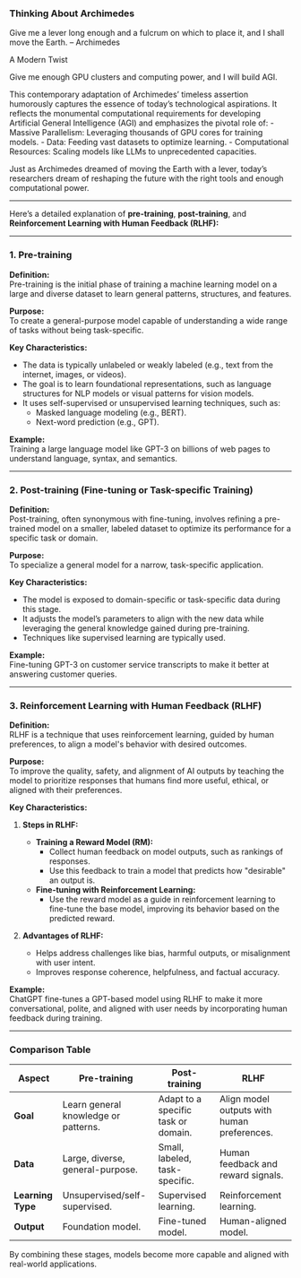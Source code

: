 

### Thinking About Archimedes

Give me a lever long enough and a fulcrum on which to place it, and I shall move the Earth. – Archimedes

A Modern Twist

Give me enough GPU clusters and computing power, and I will build AGI.

This contemporary adaptation of Archimedes’ timeless assertion humorously captures the essence of today’s technological aspirations. It reflects the monumental computational requirements for developing Artificial General Intelligence (AGI) and emphasizes the pivotal role of:
	-	Massive Parallelism: Leveraging thousands of GPU cores for training models.
	-	Data: Feeding vast datasets to optimize learning.
	-	Computational Resources: Scaling models like LLMs to unprecedented capacities.

Just as Archimedes dreamed of moving the Earth with a lever, today’s researchers dream of reshaping the future with the right tools and enough computational power.

--- 


Here’s a detailed explanation of **pre-training**, **post-training**, and **Reinforcement Learning with Human Feedback (RLHF):**

---

### **1. Pre-training**
**Definition:**  
Pre-training is the initial phase of training a machine learning model on a large and diverse dataset to learn general patterns, structures, and features. 

**Purpose:**  
To create a general-purpose model capable of understanding a wide range of tasks without being task-specific.

**Key Characteristics:**
- The data is typically unlabeled or weakly labeled (e.g., text from the internet, images, or videos).
- The goal is to learn foundational representations, such as language structures for NLP models or visual patterns for vision models.
- It uses self-supervised or unsupervised learning techniques, such as:
  - Masked language modeling (e.g., BERT).
  - Next-word prediction (e.g., GPT).

**Example:**  
Training a large language model like GPT-3 on billions of web pages to understand language, syntax, and semantics.

---

### **2. Post-training (Fine-tuning or Task-specific Training)**
**Definition:**  
Post-training, often synonymous with fine-tuning, involves refining a pre-trained model on a smaller, labeled dataset to optimize its performance for a specific task or domain.

**Purpose:**  
To specialize a general model for a narrow, task-specific application.

**Key Characteristics:**
- The model is exposed to domain-specific or task-specific data during this stage.
- It adjusts the model’s parameters to align with the new data while leveraging the general knowledge gained during pre-training.
- Techniques like supervised learning are typically used.

**Example:**  
Fine-tuning GPT-3 on customer service transcripts to make it better at answering customer queries.

---

### **3. Reinforcement Learning with Human Feedback (RLHF)**
**Definition:**  
RLHF is a technique that uses reinforcement learning, guided by human preferences, to align a model's behavior with desired outcomes.

**Purpose:**  
To improve the quality, safety, and alignment of AI outputs by teaching the model to prioritize responses that humans find more useful, ethical, or aligned with their preferences.

**Key Characteristics:**
1. **Steps in RLHF:**
   - **Training a Reward Model (RM):**
     - Collect human feedback on model outputs, such as rankings of responses.
     - Use this feedback to train a model that predicts how "desirable" an output is.
   - **Fine-tuning with Reinforcement Learning:**
     - Use the reward model as a guide in reinforcement learning to fine-tune the base model, improving its behavior based on the predicted reward.

2. **Advantages of RLHF:**
   - Helps address challenges like bias, harmful outputs, or misalignment with user intent.
   - Improves response coherence, helpfulness, and factual accuracy.

**Example:**  
ChatGPT fine-tunes a GPT-based model using RLHF to make it more conversational, polite, and aligned with user needs by incorporating human feedback during training.

---

### **Comparison Table**

| **Aspect**                | **Pre-training**                        | **Post-training**                   | **RLHF**                                |
|---------------------------|-----------------------------------------|-------------------------------------|-----------------------------------------|
| **Goal**                  | Learn general knowledge or patterns.   | Adapt to a specific task or domain. | Align model outputs with human preferences. |
| **Data**                  | Large, diverse, general-purpose.       | Small, labeled, task-specific.      | Human feedback and reward signals.       |
| **Learning Type**         | Unsupervised/self-supervised.          | Supervised learning.                | Reinforcement learning.                 |
| **Output**                | Foundation model.                      | Fine-tuned model.                   | Human-aligned model.                    |

By combining these stages, models become more capable and aligned with real-world applications.
